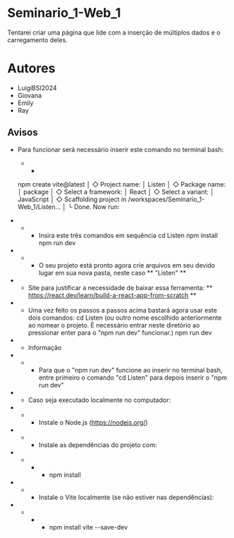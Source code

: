 # Seminario_1-Web_1
Tentarei criar uma página que lide com a inserção de múltiplos dados e o carregamento deles.

# Autores
- LuigiBSI2024
- Giovana
- Emily
- Ray


## Avisos
- Para funcionar será necessário inserir este comando no terminal bash:
    - - 
    npm create vite@latest
    │
    ◇  Project name:
    │  Listen
    │
    ◇  Package name:
    │  package
    │
    ◇  Select a framework:
    │  React
    │
    ◇  Select a variant:
    │  JavaScript
    │
    ◇  Scaffolding project in /workspaces/Seminario_1-Web_1/Listen...
    │
    └  Done. Now run:

- - - Insira este três comandos em sequência
    cd Listen
    npm install
    npm run dev 
- - - O seu projeto está pronto agora crie arquivos em seu devido lugar em sua nova pasta, neste caso ** "Listen" **

- - Site para justificar a necessidade de baixar essa ferramenta: ** https://react.dev/learn/build-a-react-app-from-scratch **

- - Uma vez feito os passos a passos acima bastará agora usar este dois comandos:
    cd Listen (ou outro nome escolhido anteriormente ao nomear o projeto. É necessário entrar neste diretório ao pressionar enter para o "npm run dev" funcionar.)
    npm run dev

- - Informação
- - - Para que o "npm run dev" funcione ao inserir no terminal bash, entre primeiro o comando "cd Listen" para depois inserir o "npm run dev"

- - Caso seja executado localmente no computador:
- - - Instale o Node.js (https://nodejs.org/)
- - - Instale as dependências do projeto com:
- - - - npm install
- - - Instale o Vite localmente (se não estiver nas dependências):
- - - - npm install vite --save-dev
